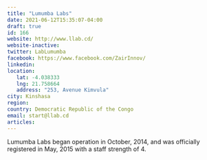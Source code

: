 ```yaml
---
title: "Lumumba Labs"
date: 2021-06-12T15:35:07-04:00
draft: true
id: 166
website: http://www.llab.cd/
website-inactive: 
twitter: LabLumumba
facebook: https://www.facebook.com/ZairInnov/
linkedin: 
location: 
   lat: -4.038333
   lng: 21.758664
   address: "253, Avenue Kimvula"
city: Kinshasa
region: 
country: Democratic Republic of the Congo
email: start@llab.cd
articles:
---
```

Lumumba Labs began operation in October, 2014, and was officially registered in May, 2015 with a staff strength of 4.
